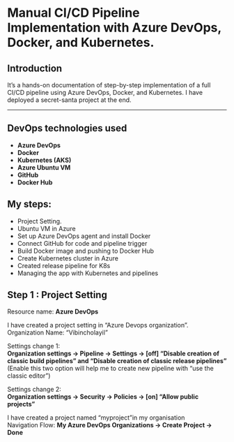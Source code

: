 # Manual CI/CD Pipeline Implementation with Azure DevOps, Docker, and Kubernetes.

## Introduction  
It’s a hands-on documentation of step-by-step implementation of a full CI/CD pipeline using Azure DevOps, Docker, and Kubernetes. I have deployed a secret-santa project at the end.  

---

## DevOps technologies used

- **Azure DevOps**
- **Docker**
- **Kubernetes (AKS)**
- **Azure Ubuntu VM**
- **GitHub**
- **Docker Hub**

## My steps:
 - Project Setting.
 - Ubuntu VM in Azure
 - Set up Azure DevOps agent and install Docker 
 - Connect GitHub for code and pipeline trigger 
 - Build Docker image and pushing to Docker Hub 
 - Create Kubernetes cluster in Azure 
 - Created release pipeline for K8s
 - Managing the app with Kubernetes and pipelines

## Step 1 : Project Setting  
Resource name: **Azure DevOps**

I have created a project setting in “Azure Devops organization”.   
Organization Name: “Vibincholayil”  

Settings change 1:  
**Organization settings → Pipeline → Settings → [off] “Disable creation of classic build pipelines” and “Disable creation of classic release pipelines”** (Enable this two option will help me to create new pipeline with “use the classic editor”)  

Settings change 2:  
**Organization settings → Security → Policies → [on] “Allow public projects”**

I have created a project named “myproject”in my organisation  
Navigation Flow: **My Azure DevOps Organizations → Create Project → Done**  




